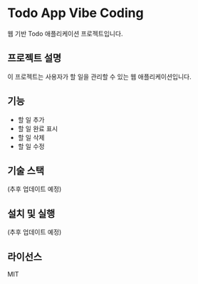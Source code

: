 # Todo App Vibe Coding

웹 기반 Todo 애플리케이션 프로젝트입니다.

## 프로젝트 설명

이 프로젝트는 사용자가 할 일을 관리할 수 있는 웹 애플리케이션입니다.

## 기능

- 할 일 추가
- 할 일 완료 표시
- 할 일 삭제
- 할 일 수정

## 기술 스택

(추후 업데이트 예정)

## 설치 및 실행

(추후 업데이트 예정)

## 라이선스

MIT